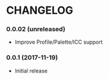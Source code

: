 # CHANGELOG

### 0.0.02 (unreleased)
  * Improve Profile/Palette/ICC support

### 0.0.1 (2017-11-19)
  * Initial release